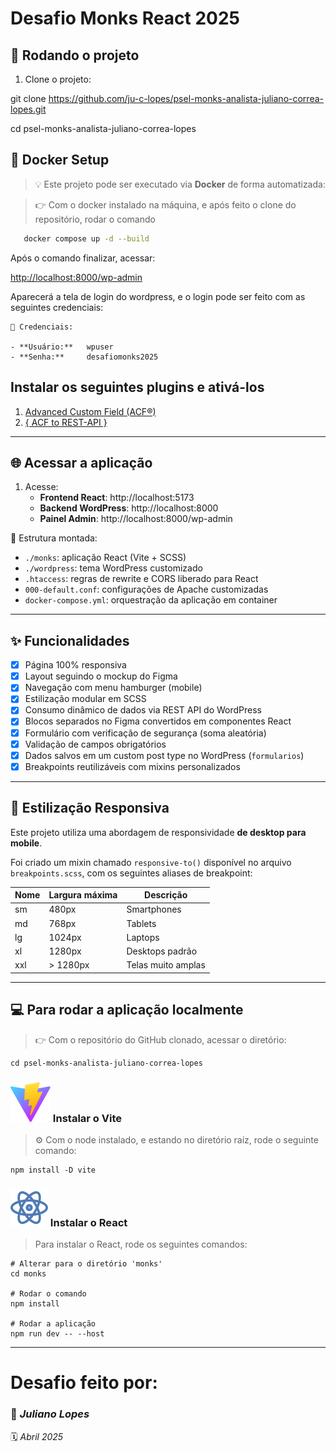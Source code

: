 # Desafio Monks React 2025


## 🚀 Rodando o projeto

1. Clone o projeto:


git clone https://github.com/ju-c-lopes/psel-monks-analista-juliano-correa-lopes.git

cd psel-monks-analista-juliano-correa-lopes

## 🐳 Docker Setup

> 💡 Este projeto pode ser executado via **Docker** de forma automatizada:

> 👉 Com o docker instalado na máquina, e após feito o clone do repositório, rodar o comando

```bash
   docker compose up -d --build
```

Após o comando finalizar, acessar:

[http://localhost:8000/wp-admin](http://localhost:8000/wp-admin)

Aparecerá a tela de login do wordpress, e o login pode ser feito com as seguintes credenciais:

```
🔐 Credenciais:

- **Usuário:**   wpuser
- **Senha:**     desafiomonks2025
```

## Instalar os seguintes plugins e ativá-los

1. [Advanced Custom Field (ACF&reg;)](http://localhost:8000/wp-admin/plugin-install.php?s=advanced-custom-type&tab=search&type=term)
2. [{ ACF to REST-API }](http://localhost:8000/wp-admin/plugin-install.php?s=acf-for-rest-api&tab=search&type=term)
---

## 🌐 Acessar a aplicação

1. Acesse:
   - **Frontend React**: http://localhost:5173
   - **Backend WordPress**: http://localhost:8000
   - **Painel Admin**: http://localhost:8000/wp-admin

📁 Estrutura montada:
- `./monks`: aplicação React (Vite + SCSS)
- `./wordpress`: tema WordPress customizado
- `.htaccess`: regras de rewrite e CORS liberado para React
- `000-default.conf`: configurações de Apache customizadas
- `docker-compose.yml`: orquestração da aplicação em container

---

## ✨ Funcionalidades

- [x] Página 100% responsiva
- [x] Layout seguindo o mockup do Figma
- [x] Navegação com menu hamburger (mobile)
- [x] Estilização modular em SCSS
- [x] Consumo dinâmico de dados via REST API do WordPress
- [x] Blocos separados no Figma convertidos em componentes React
- [x] Formulário com verificação de segurança (soma aleatória)
- [x] Validação de campos obrigatórios
- [x] Dados salvos em um custom post type no WordPress (`formularios`)
- [x] Breakpoints reutilizáveis com mixins personalizados

---

## 🧩 Estilização Responsiva

Este projeto utiliza uma abordagem de responsividade **de desktop para mobile**.

Foi criado um mixin chamado `responsive-to()` disponível no arquivo `breakpoints.scss`, com os seguintes aliases de breakpoint:

| Nome  | Largura máxima | Descrição         |
|-------|----------------|-------------------|
| sm    | 480px          | Smartphones       |
| md    | 768px          | Tablets           |
| lg    | 1024px         | Laptops           |
| xl    | 1280px         | Desktops padrão   |
| xxl   | > 1280px       | Telas muito amplas|

<hr />

## 💻 Para rodar a aplicação localmente

> 👉 Com o repositório do GitHub clonado, acessar o diretório:

```
cd psel-monks-analista-juliano-correa-lopes
```

###  ![Vite](./monks/public/vite.svg) Instalar o Vite

> ⚙️ Com o node instalado, e estando no diretório raíz, rode o seguinte comando:

```
npm install -D vite
```

### ![React](./monks/public/react.svg) Instalar o React

> Para instalar o React, rode os seguintes comandos:

```
# Alterar para o diretório 'monks'
cd monks

# Rodar o comando
npm install

# Rodar a aplicação
npm run dev -- --host
```

---

# Desafio feito por:
### 👤 *Juliano Lopes* 
🗓️ *Abril 2025*